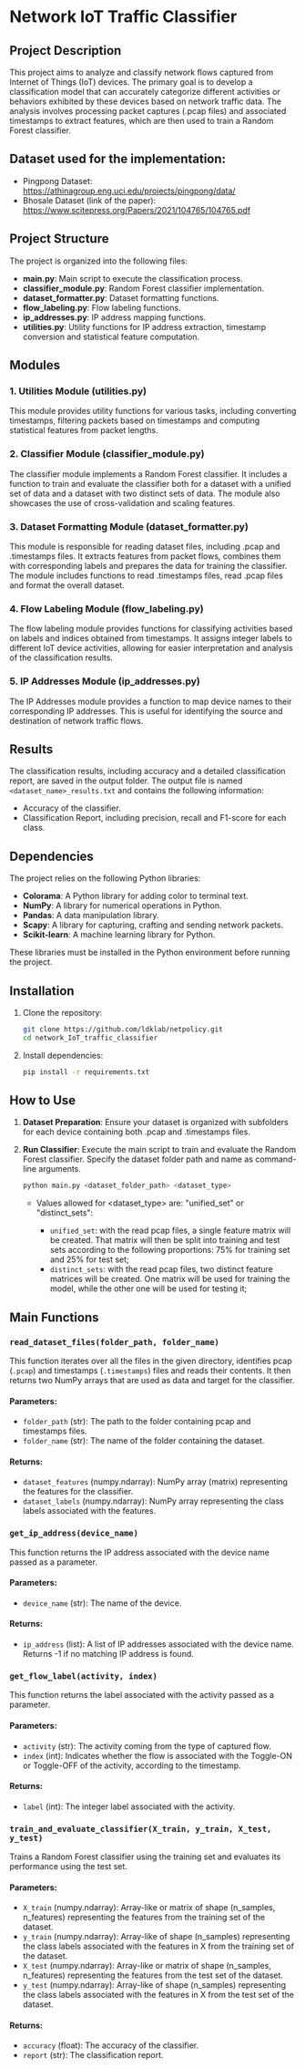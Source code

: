 # Network IoT Traffic Classifier

## Project Description

This project aims to analyze and classify network flows captured from Internet of Things (IoT) devices. The primary goal is to develop a classification model that can accurately categorize different activities or behaviors exhibited by these devices based on network traffic data. The analysis involves processing packet captures (.pcap files) and associated timestamps to extract features, which are then used to train a Random Forest classifier.

## Dataset used for the implementation:
* Pingpong Dataset: https://athinagroup.eng.uci.edu/projects/pingpong/data/
* Bhosale Dataset (link of the paper): https://www.scitepress.org/Papers/2021/104765/104765.pdf

## Project Structure

The project is organized into the following files:

- **main.py**: Main script to execute the classification process.
- **classifier_module.py**: Random Forest classifier implementation.
- **dataset_formatter.py**: Dataset formatting functions.
- **flow_labeling.py**: Flow labeling functions.
- **ip_addresses.py**: IP address mapping functions.
- **utilities.py**: Utility functions for IP address extraction, timestamp conversion and statistical feature computation.

## Modules

### 1. Utilities Module (utilities.py)

This module provides utility functions for various tasks, including converting timestamps, filtering packets based on timestamps and computing statistical features from packet lengths.

### 2. Classifier Module (classifier_module.py)

The classifier module implements a Random Forest classifier. It includes a function to train and evaluate the classifier both for a dataset with a unified set of data and a dataset with two distinct sets of data. The module also showcases the use of cross-validation and scaling features.

### 3. Dataset Formatting Module (dataset_formatter.py)

This module is responsible for reading dataset files, including .pcap and .timestamps files. It extracts features from packet flows, combines them with corresponding labels and prepares the data for training the classifier. The module includes functions to read .timestamps files, read .pcap files and format the overall dataset.

### 4. Flow Labeling Module (flow_labeling.py)

The flow labeling module provides functions for classifying activities based on labels and indices obtained from timestamps. It assigns integer labels to different IoT device activities, allowing for easier interpretation and analysis of the classification results.

### 5. IP Addresses Module (ip_addresses.py)

The IP Addresses module provides a function to map device names to their corresponding IP addresses. This is useful for identifying the source and destination of network traffic flows.

## Results

The classification results, including accuracy and a detailed classification report, are saved in the output folder. The output file is named `<dataset_name>_results.txt` and contains the following information:

- Accuracy of the classifier.
- Classification Report, including precision, recall and F1-score for each class.

## Dependencies

The project relies on the following Python libraries:

- **Colorama**: A Python library for adding color to terminal text.
- **NumPy**: A library for numerical operations in Python.
- **Pandas**: A data manipulation library.
- **Scapy**: A library for capturing, crafting and sending network packets.
- **Scikit-learn**: A machine learning library for Python.

These libraries must be installed in the Python environment before running the project.

## Installation

1. Clone the repository:

    ```bash
    git clone https://github.com/ldklab/netpolicy.git
    cd network_IoT_traffic_classifier
    ```

2. Install dependencies:

    ```bash
    pip install -r requirements.txt
    ```

## How to Use

1. **Dataset Preparation**: Ensure your dataset is organized with subfolders for each device containing both .pcap and .timestamps files.

2. **Run Classifier**: Execute the main script to train and evaluate the Random Forest classifier. Specify the dataset folder path and name as command-line arguments.


   ```bash
   python main.py <dataset_folder_path> <dataset_type>
    ```

   - Values allowed for <dataset_type> are: "unified_set" or "distinct_sets":
     
     - `unified_set`: with the read pcap files, a single feature matrix will be created. That matrix will then be split into training and test sets according to the following proportions: 75% for training set and 25% for test set;
     - `distinct_sets`: with the read pcap files, two distinct feature matrices will be created. One matrix will be used for training the model, while the other one will be used for testing it;

## Main Functions

### `read_dataset_files(folder_path, folder_name)`

This function iterates over all the files in the given directory, identifies pcap (`.pcap`) and timestamps (`.timestamps`) files and reads their contents. It then returns two NumPy arrays that are used as data and target for the classifier.

#### Parameters:
- `folder_path` (str): The path to the folder containing pcap and timestamps files.
- `folder_name` (str): The name of the folder containing the dataset.

#### Returns:
- `dataset_features` (numpy.ndarray): NumPy array (matrix) representing the features for the classifier.
- `dataset_labels` (numpy.ndarray): NumPy array representing the class labels associated with the features.

### `get_ip_address(device_name)`

This function returns the IP address associated with the device name passed as a parameter.

#### Parameters:
- `device_name` (str): The name of the device.

#### Returns:
- `ip_address` (list): A list of IP addresses associated with the device name. Returns -1 if no matching IP address is found.

### `get_flow_label(activity, index)`

This function returns the label associated with the activity passed as a parameter.

#### Parameters:
- `activity` (str): The activity coming from the type of captured flow.
- `index` (int): Indicates whether the flow is associated with the Toggle-ON or Toggle-OFF of the activity, according to the timestamp.

#### Returns:
- `label` (int): The integer label associated with the activity.

### `train_and_evaluate_classifier(X_train, y_train, X_test, y_test)`

Trains a Random Forest classifier using the training set and evaluates its performance using the test set.

#### Parameters:
- `X_train` (numpy.ndarray): Array-like or matrix of shape (n_samples, n_features) representing the features from the training set of the dataset.
- `y_train` (numpy.ndarray): Array-like of shape (n_samples) representing the class labels associated with the features in X from the training set of the dataset.
- `X_test` (numpy.ndarray): Array-like or matrix of shape (n_samples, n_features) representing the features from the test set of the dataset.
- `y_test` (numpy.ndarray): Array-like of shape (n_samples) representing the class labels associated with the features in X from the test set of the dataset.

#### Returns:
- `accuracy` (float): The accuracy of the classifier.
- `report` (str): The classification report.
